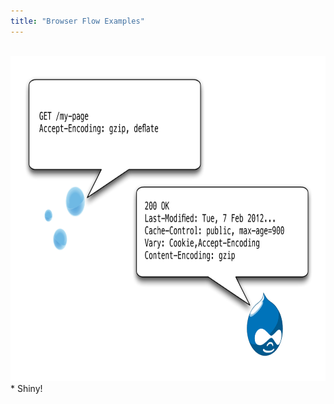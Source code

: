 ```yaml
---
title: "Browser Flow Examples"
---
```


<br />
<img src="images/EXPORT5.png" width="780" height="520" alt="Browser caching flow" />

<div markdown="markdown" class="presenter-note">
* Shiny!
</div>
